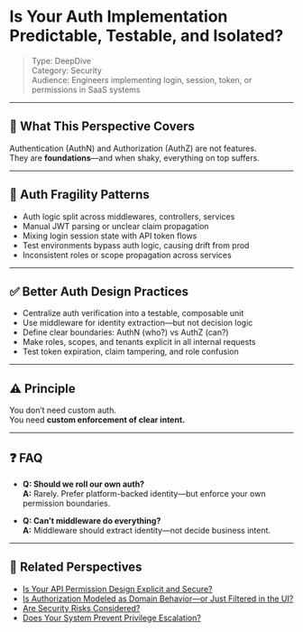 # Is Your Auth Implementation Predictable, Testable, and Isolated?

> Type: DeepDive  
> Category: Security  
> Audience: Engineers implementing login, session, token, or permissions in SaaS systems

---

## 🧠 What This Perspective Covers

Authentication (AuthN) and Authorization (AuthZ) are not features.  
They are **foundations**—and when shaky, everything on top suffers.

---

## 🚨 Auth Fragility Patterns

- Auth logic split across middlewares, controllers, services  
- Manual JWT parsing or unclear claim propagation  
- Mixing login session state with API token flows  
- Test environments bypass auth logic, causing drift from prod  
- Inconsistent roles or scope propagation across services

---

## ✅ Better Auth Design Practices

- Centralize auth verification into a testable, composable unit  
- Use middleware for identity extraction—but not decision logic  
- Define clear boundaries: AuthN (who?) vs AuthZ (can?)  
- Make roles, scopes, and tenants explicit in all internal requests  
- Test token expiration, claim tampering, and role confusion

---

## ⚠️ Principle

You don’t need custom auth.  
You need **custom enforcement of clear intent.**

---

## ❓ FAQ

- **Q: Should we roll our own auth?**  
  **A:** Rarely. Prefer platform-backed identity—but enforce your own permission boundaries.

- **Q: Can’t middleware do everything?**  
  **A:** Middleware should extract identity—not decide business intent.

---

## 🔗 Related Perspectives

- [Is Your API Permission Design Explicit and Secure?](../api/api-permission-control.md)
- [Is Authorization Modeled as Domain Behavior—or Just Filtered in the UI?](../domain/domain-permissions.md)
- [Are Security Risks Considered?](../non-functional/security-risks.md)
- [Does Your System Prevent Privilege Escalation?](../api/privilege-escalation-risk.md)
